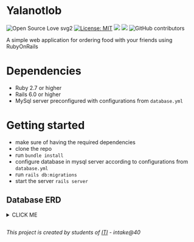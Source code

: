 # Yalanotlob
![Open Source Love svg2](https://badges.frapsoft.com/os/v2/open-source.svg?v=103)
[![License: MIT](https://img.shields.io/badge/License-MIT-yellow.svg)](https://github.com/atefhares/CrowdFunding-Web-App/blob/master/LICENSE)
![](https://img.shields.io/badge/Rails-6-brightgreen)
![](https://img.shields.io/badge/Ruby-2.7-red)
![GitHub contributors](https://img.shields.io/github/contributors/m-bassam94/yalanotlob-delivery-webapp)

A simple web application for ordering food with your friends using RubyOnRails


# Dependencies
- Ruby 2.7 or higher
- Rails 6.0 or higher
- MySql server preconfigured with configurations from `database.yml`

# Getting started
- make sure of having the required dependencies
- clone the repo
- run `bundle install `
- configure database in mysql server according to configurations from `database.yml`
- run `rails db:migrations`
- start the server `rails server`

## Database ERD

<details><summary>CLICK ME</summary>
<p>

#### 

![](/readme_images/db-erd.png)

</p>
</details>

##
_This project is created by students of [ITI](http://iti.gov.eg/) - intake@40_
